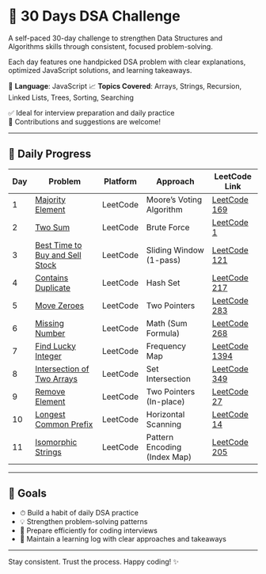 # 🚀 30 Days DSA Challenge

A self-paced 30-day challenge to strengthen Data Structures and Algorithms skills through consistent, focused problem-solving.

Each day features one handpicked DSA problem with clear explanations, optimized JavaScript solutions, and learning takeaways.

📌 **Language**: JavaScript
📈 **Topics Covered**: Arrays, Strings, Recursion, Linked Lists, Trees, Sorting, Searching

✅ Ideal for interview preparation and daily practice  
🌟 Contributions and suggestions are welcome!

---

## 📅 Daily Progress

| Day | Problem                                                                                                                                        | Platform | Approach                     | LeetCode Link                                                                  |
| --- | ---------------------------------------------------------------------------------------------------------------------------------------------- | -------- | ---------------------------- | ------------------------------------------------------------------------------ |
| 1   | [Majority Element](https://github.com/ArijitPatra2906/30-days-dsa-challenge/blob/main/day01-majority-element.js)                               | LeetCode | Moore’s Voting Algorithm     | [LeetCode 169](https://leetcode.com/problems/majority-element/)                |
| 2   | [Two Sum](https://github.com/ArijitPatra2906/30-days-dsa-challenge/blob/main/day02-two-sum.js)                                                 | LeetCode | Brute Force                  | [LeetCode 1](https://leetcode.com/problems/two-sum/)                           |
| 3   | [Best Time to Buy and Sell Stock](https://github.com/ArijitPatra2906/30-days-dsa-challenge/blob/main/day03-best-time-to-buy-and-sell-stock.js) | LeetCode | Sliding Window (1-pass)      | [LeetCode 121](https://leetcode.com/problems/best-time-to-buy-and-sell-stock/) |
| 4   | [Contains Duplicate](https://github.com/ArijitPatra2906/30-days-dsa-challenge/blob/main/day04-contains-duplicate.js)                           | LeetCode | Hash Set                     | [LeetCode 217](https://leetcode.com/problems/contains-duplicate/)              |
| 5   | [Move Zeroes](https://github.com/ArijitPatra2906/30-days-dsa-challenge/blob/main/day05-moves-zero.js)                                          | LeetCode | Two Pointers                 | [LeetCode 283](https://leetcode.com/problems/move-zeroes/)                     |
| 6   | [Missing Number](https://github.com/ArijitPatra2906/30-days-dsa-challenge/blob/main/day06-missing-number.js)                                   | LeetCode | Math (Sum Formula)           | [LeetCode 268](https://leetcode.com/problems/missing-number/)                  |
| 7   | [Find Lucky Integer](https://github.com/ArijitPatra2906/30-days-dsa-challenge/blob/main/day07-lucky-integer.js)                                | LeetCode | Frequency Map                | [LeetCode 1394](https://leetcode.com/problems/find-lucky-integer-in-an-array/) |
| 8   | [Intersection of Two Arrays](https://github.com/ArijitPatra2906/30-days-dsa-challenge/blob/main/day08-array-intersection.js)                   | LeetCode | Set Intersection             | [LeetCode 349](https://leetcode.com/problems/intersection-of-two-arrays/)      |
| 9   | [Remove Element](https://github.com/ArijitPatra2906/30-days-dsa-challenge/blob/main/day09-remove-element.js)                                   | LeetCode | Two Pointers (In-place)      | [LeetCode 27](https://leetcode.com/problems/remove-element/)                   |
| 10  | [Longest Common Prefix](https://github.com/ArijitPatra2906/30-days-dsa-challenge/blob/main/day10-longest-common-prefix.js)                     | LeetCode | Horizontal Scanning          | [LeetCode 14](https://leetcode.com/problems/longest-common-prefix/)            |
| 11  | [Isomorphic Strings](https://github.com/ArijitPatra2906/30-days-dsa-challenge/blob/main/day11-isomorphic-strings.js)                           | LeetCode | Pattern Encoding (Index Map) | [LeetCode 205](https://leetcode.com/problems/isomorphic-strings/)              |

---

## 🎯 Goals

- ⏱ Build a habit of daily DSA practice
- 💡 Strengthen problem-solving patterns
- 🧠 Prepare efficiently for coding interviews
- 📘 Maintain a learning log with clear approaches and takeaways

---

Stay consistent. Trust the process. Happy coding! ✨
